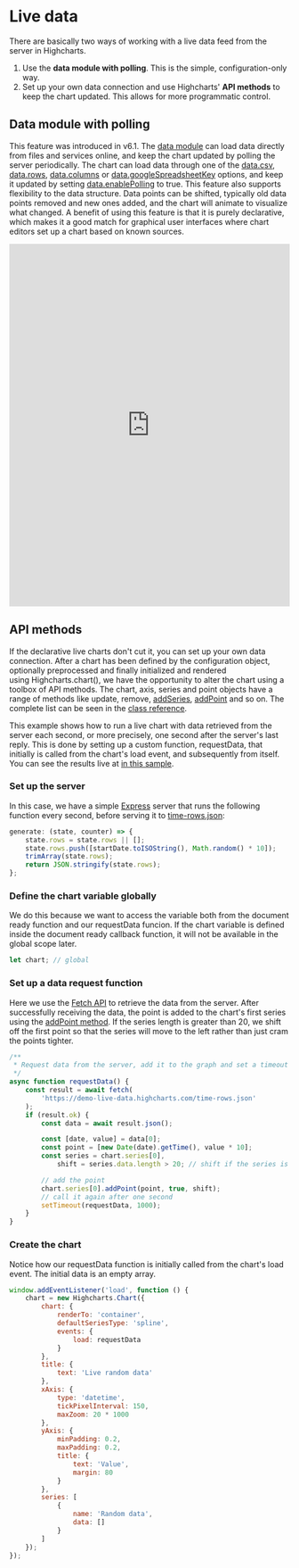 # Live data

There are basically two ways of working with a live data feed from the server in Highcharts.

1. Use the **data module with polling**. This is the simple, configuration-only way.
2. Set up your own data connection and use Highcharts' **API methods** to keep the chart updated. This allows for more programmatic control.

## Data module with polling

This feature was introduced in v6.1. The [data module](https://www.highcharts.com/docs/working-with-data/data-module) can load data directly from files and services online, and keep the chart updated by polling the server periodically. The chart can load data through one of the [data.csv](https://api.highcharts.com/highcharts/data.csv), [data.rows](https://api.highcharts.com/highcharts/data.rows), [data.columns](https://api.highcharts.com/highcharts/data.columns) or [data.googleSpreadsheetKey](https://api.highcharts.com/highcharts/data.googleSpreadsheetKey) options, and keep it updated by setting [data.enablePolling](https://api.highcharts.com/highcharts/data.enablePolling) to true. This feature also supports flexibility to the data structure. Data points can be shifted, typically old data points removed and new ones added, and the chart will animate to visualize what changed. A benefit of using this feature is that it is purely declarative, which makes it a good match for graphical user interfaces where chart editors set up a chart based on known sources.

<iframe style="width: 100%; height: 650px; border: none;" src=https://www.highcharts.com/samples/highcharts/data/livedata-columns/ allow="fullscreen"></iframe>

## API methods

If the declarative live charts don't cut it, you can set up your own data connection. After a chart has been defined by the configuration object, optionally preprocessed and finally initialized and rendered using Highcharts.chart(), we have the opportunity to alter the chart using a toolbox of API methods. The chart, axis, series and point objects have a range of methods like update, remove, [addSeries](https://api.highcharts.com/highcharts/Chart.addSeries), [addPoint](https://api.highcharts.com/highcharts/Series.addPoint) and so on. The complete list can be seen in the [class reference](https://api.highcharts.com/class-reference).

This example shows how to run a live chart with data retrieved from the server each second, or more precisely, one second after the server's last reply. This is done by setting up a custom function, requestData, that initially is called from the chart's load event, and subsequently from itself. You can see the results live at [in this sample](https://highcharts.com/samples/highcharts/data/livedata-fetch).

### Set up the server

In this case, we have a simple [Express](https://expressjs.com/) server that runs the following function every second, before serving it to [time-rows.json](https://demo-live-data.highcharts.com/time-rows.json):

```javascript
generate: (state, counter) => {
    state.rows = state.rows || [];
    state.rows.push([startDate.toISOString(), Math.random() * 10]);
    trimArray(state.rows);
    return JSON.stringify(state.rows);
};
```

### Define the chart variable globally

We do this because we want to access the variable both from the document ready function and our requestData funcion. If the chart variable is defined inside the document ready callback function, it will not be available in the global scope later.

```js
let chart; // global
```

### Set up a data request function

Here we use the [Fetch API](https://developer.mozilla.org/en-US/docs/Web/API/Fetch_API/Using_Fetch) to retrieve the data from the server. After successfully receiving the data, the point is added to the chart's first series using the [addPoint method](https://api.highcharts.com/class-reference/Highcharts.Series#addPoint). If the series length is greater than 20, we shift off the first point so that the series will move to the left rather than just cram the points tighter.

```javascript
/**
 * Request data from the server, add it to the graph and set a timeout to request again
 */
async function requestData() {
    const result = await fetch(
        'https://demo-live-data.highcharts.com/time-rows.json'
    );
    if (result.ok) {
        const data = await result.json();

        const [date, value] = data[0];
        const point = [new Date(date).getTime(), value * 10];
        const series = chart.series[0],
            shift = series.data.length > 20; // shift if the series is longer than 20

        // add the point
        chart.series[0].addPoint(point, true, shift);
        // call it again after one second
        setTimeout(requestData, 1000);
    }
}
```

### Create the chart

Notice how our requestData function is initially called from the chart's load event. The initial data is an empty array.

```js
window.addEventListener('load', function () {
    chart = new Highcharts.Chart({
        chart: {
            renderTo: 'container',
            defaultSeriesType: 'spline',
            events: {
                load: requestData
            }
        },
        title: {
            text: 'Live random data'
        },
        xAxis: {
            type: 'datetime',
            tickPixelInterval: 150,
            maxZoom: 20 * 1000
        },
        yAxis: {
            minPadding: 0.2,
            maxPadding: 0.2,
            title: {
                text: 'Value',
                margin: 80
            }
        },
        series: [
            {
                name: 'Random data',
                data: []
            }
        ]
    });
});
```
